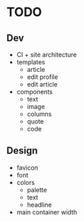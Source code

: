 # TODO

## Dev
- CI + site architecture
- templates
  - article
  - edit profile
  - edit article
- components
  - text
  - image
  - columns
  - quote
  - code

## Design
- favicon
- font
- colors
  - palette
  - text
  - headline
- main container width
